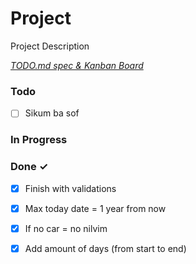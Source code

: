 # Project

Project Description

<em>[TODO.md spec & Kanban Board](https://bit.ly/3fCwKfM)</em>

### Todo

- [ ] Sikum ba sof  

### In Progress


### Done ✓

- [x] Finish with validations  
- [x] Max today date = 1 year from now  
- [x] If no car = no nilvim  
- [x] Add amount of days (from start to end)  

